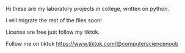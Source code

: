 Hi these are my laboratory projects in college, written on python.

I will migrate the rest of the files soon!

License are free just follow my tiktok.

Follow me on tiktok 
https://www.tiktok.com/@computersciencenoob
